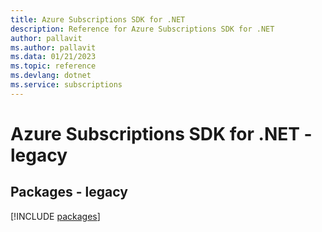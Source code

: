 ```yaml
---
title: Azure Subscriptions SDK for .NET
description: Reference for Azure Subscriptions SDK for .NET
author: pallavit
ms.author: pallavit
ms.data: 01/21/2023
ms.topic: reference
ms.devlang: dotnet
ms.service: subscriptions
---
```

# Azure Subscriptions SDK for .NET - legacy
## Packages - legacy
[!INCLUDE [packages](subscriptions-index.md)]